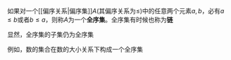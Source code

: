 如果对一个[[偏序关系|偏序集]]$A$(其偏序关系为$\le$)中的任意两个元素$a,b$，必有$a\le b$或者$b\le a$，则称$A$为一个**全序集**。全序集有时候也称为**链**

显然，全序集的子集仍为全序集

例如，数的集合在数的大小关系下构成一个全序集